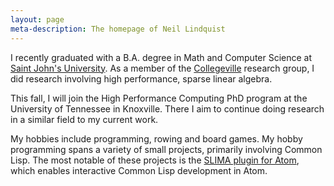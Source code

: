 ```yaml
---
layout: page
meta-description: The homepage of Neil Lindquist
---
```


I recently graduated with a B.A. degree in  Math and Computer Science at [Saint John's University](https://www.csbsju.edu/).
As a member of the [Collegeville](http://github.com/Collegeville) research group, I did research involving high performance, sparse linear algebra.

This fall, I will join the High Performance Computing PhD program at the University of Tennessee in Knoxville.  There I aim to continue doing research in a similar field to my current work.

My hobbies include programming, rowing and board games.
My hobby programming spans a variety of small projects, primarily involving Common Lisp.
The most notable of these projects is the [SLIMA plugin for Atom](https://atom.io/packages/slima), which enables interactive Common Lisp development in Atom.
